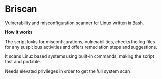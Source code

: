 # Briscan
Vulnerability and misconfiguration scanner for Linux written in Bash.

**How it works**

The script looks for misconfigurations, vulnerabilities, checks the log files for any suspicious activities and offers remediation steps and suggestions.

It scans Linux based systems using built-in commands, making the script fast and portable. 

Needs elevated privileges in order to get the full system scan.


